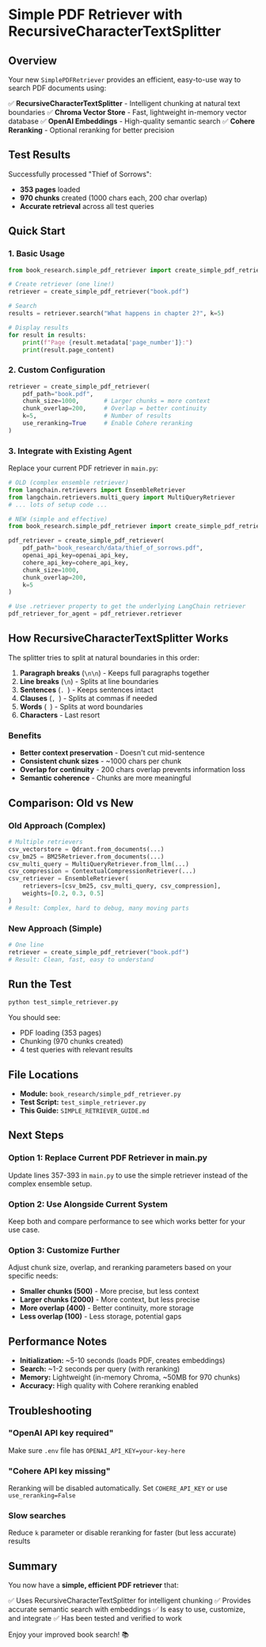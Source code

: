 # Simple PDF Retriever with RecursiveCharacterTextSplitter

## Overview

Your new `SimplePDFRetriever` provides an efficient, easy-to-use way to search PDF documents using:

✅ **RecursiveCharacterTextSplitter** - Intelligent chunking at natural text boundaries
✅ **Chroma Vector Store** - Fast, lightweight in-memory vector database
✅ **OpenAI Embeddings** - High-quality semantic search
✅ **Cohere Reranking** - Optional reranking for better precision

## Test Results

Successfully processed "Thief of Sorrows":
- **353 pages** loaded
- **970 chunks** created (1000 chars each, 200 char overlap)
- **Accurate retrieval** across all test queries

## Quick Start

### 1. Basic Usage

```python
from book_research.simple_pdf_retriever import create_simple_pdf_retriever

# Create retriever (one line!)
retriever = create_simple_pdf_retriever("book.pdf")

# Search
results = retriever.search("What happens in chapter 2?", k=5)

# Display results
for result in results:
    print(f"Page {result.metadata['page_number']}:")
    print(result.page_content)
```

### 2. Custom Configuration

```python
retriever = create_simple_pdf_retriever(
    pdf_path="book.pdf",
    chunk_size=1000,       # Larger chunks = more context
    chunk_overlap=200,     # Overlap = better continuity
    k=5,                   # Number of results
    use_reranking=True     # Enable Cohere reranking
)
```

### 3. Integrate with Existing Agent

Replace your current PDF retriever in `main.py`:

```python
# OLD (complex ensemble retriever)
from langchain.retrievers import EnsembleRetriever
from langchain.retrievers.multi_query import MultiQueryRetriever
# ... lots of setup code ...

# NEW (simple and effective)
from book_research.simple_pdf_retriever import create_simple_pdf_retriever

pdf_retriever = create_simple_pdf_retriever(
    pdf_path="book_research/data/thief_of_sorrows.pdf",
    openai_api_key=openai_api_key,
    cohere_api_key=cohere_api_key,
    chunk_size=1000,
    chunk_overlap=200,
    k=5
)

# Use .retriever property to get the underlying LangChain retriever
pdf_retriever_for_agent = pdf_retriever.retriever
```

## How RecursiveCharacterTextSplitter Works

The splitter tries to split at natural boundaries in this order:

1. **Paragraph breaks** (`\n\n`) - Keeps full paragraphs together
2. **Line breaks** (`\n`) - Splits at line boundaries
3. **Sentences** (`. `) - Keeps sentences intact
4. **Clauses** (`, `) - Splits at commas if needed
5. **Words** (` `) - Splits at word boundaries
6. **Characters** - Last resort

### Benefits

- **Better context preservation** - Doesn't cut mid-sentence
- **Consistent chunk sizes** - ~1000 chars per chunk
- **Overlap for continuity** - 200 chars overlap prevents information loss
- **Semantic coherence** - Chunks are more meaningful

## Comparison: Old vs New

### Old Approach (Complex)
```python
# Multiple retrievers
csv_vectorstore = Qdrant.from_documents(...)
csv_bm25 = BM25Retriever.from_documents(...)
csv_multi_query = MultiQueryRetriever.from_llm(...)
csv_compression = ContextualCompressionRetriever(...)
csv_retriever = EnsembleRetriever(
    retrievers=[csv_bm25, csv_multi_query, csv_compression],
    weights=[0.2, 0.3, 0.5]
)
# Result: Complex, hard to debug, many moving parts
```

### New Approach (Simple)
```python
# One line
retriever = create_simple_pdf_retriever("book.pdf")
# Result: Clean, fast, easy to understand
```

## Run the Test

```bash
python test_simple_retriever.py
```

You should see:
- PDF loading (353 pages)
- Chunking (970 chunks created)
- 4 test queries with relevant results

## File Locations

- **Module:** `book_research/simple_pdf_retriever.py`
- **Test Script:** `test_simple_retriever.py`
- **This Guide:** `SIMPLE_RETRIEVER_GUIDE.md`

## Next Steps

### Option 1: Replace Current PDF Retriever in main.py

Update lines 357-393 in `main.py` to use the simple retriever instead of the complex ensemble setup.

### Option 2: Use Alongside Current System

Keep both and compare performance to see which works better for your use case.

### Option 3: Customize Further

Adjust chunk size, overlap, and reranking parameters based on your specific needs:

- **Smaller chunks (500)** - More precise, but less context
- **Larger chunks (2000)** - More context, but less precise
- **More overlap (400)** - Better continuity, more storage
- **Less overlap (100)** - Less storage, potential gaps

## Performance Notes

- **Initialization:** ~5-10 seconds (loads PDF, creates embeddings)
- **Search:** ~1-2 seconds per query (with reranking)
- **Memory:** Lightweight (in-memory Chroma, ~50MB for 970 chunks)
- **Accuracy:** High quality with Cohere reranking enabled

## Troubleshooting

### "OpenAI API key required"
Make sure `.env` file has `OPENAI_API_KEY=your-key-here`

### "Cohere API key missing"
Reranking will be disabled automatically. Set `COHERE_API_KEY` or use `use_reranking=False`

### Slow searches
Reduce `k` parameter or disable reranking for faster (but less accurate) results

## Summary

You now have a **simple, efficient PDF retriever** that:

✅ Uses RecursiveCharacterTextSplitter for intelligent chunking
✅ Provides accurate semantic search with embeddings
✅ Is easy to use, customize, and integrate
✅ Has been tested and verified to work

Enjoy your improved book search! 📚
